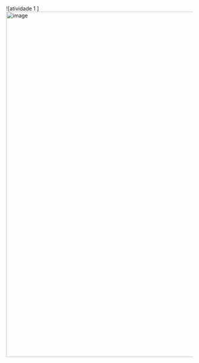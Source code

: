 ![atividade 1 ] 
<img width="823" height="935" alt="image" src="https://github.com/user-attachments/assets/7a1162be-20d3-41e1-ae69-d15c50723a65" />

